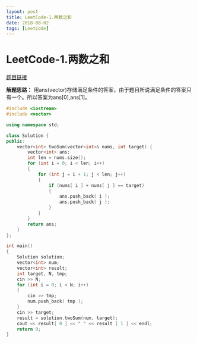 ```yaml
---
layout: post
title: LeetCode-1.两数之和
date: 2018-08-02
tags: [LeetCode]
---
```

<h1>LeetCode-1.两数之和</h1>

[题目链接](https://leetcode-cn.com/problems/two-sum/description/)


**解题思路：**
用ans(vector)存储满足条件的答案，由于题目所说满足条件的答案只有一个。所以答案为ans[0],ans[1]。



```c++
#include <iostream>
#include <vector>

using namespace std;

class Solution {
public:
    vector<int> twoSum(vector<int>& nums, int target) {
        vector<int> ans;
        int len = nums.size();
        for (int i = 0; i < len; i++)
        {
            for (int j = i + 1; j < len; j++)
            {
                if (nums[ i ] + nums[ j ] == target)
                {
                    ans.push_back( i );
                    ans.push_back( j );
                }
            }
        }
        return ans;
    }
};

int main()
{
    Solution solution;
    vector<int> num;
    vector<int> result;
    int target, N, tmp;
    cin >> N;
    for (int i = 0; i < N; i++)
    {
        cin >> tmp;
        num.push_back( tmp );
    }
    cin >> target;
    result = solution.twoSum(num, target);
    cout << result[ 0 ] << " " << result [ 1 ] << endl;
    return 0;
}
```
